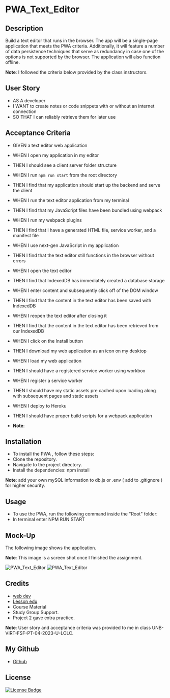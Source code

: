 # PWA_Text_Editor


## Description
Build a text editor that runs in the browser. The app will be a single-page application that meets the PWA criteria. Additionally, it will feature a number of data persistence techniques that serve as redundancy in case one of the options is not supported by the browser. The application will also function offline.

**Note**: I followed the criteria below provided by the class instructors.

## User Story

- AS A developer
- I WANT to create notes or code snippets with or without an internet connection
- SO THAT I can reliably retrieve them for later use


## Acceptance Criteria

- GIVEN a text editor web application
- WHEN I open my application in my editor
- THEN I should see a client server folder structure
- WHEN I run `npm run start` from the root directory
- THEN I find that my application should start up the backend and serve the client
- WHEN I run the text editor application from my terminal
- THEN I find that my JavaScript files have been bundled using webpack
- WHEN I run my webpack plugins
- THEN I find that I have a generated HTML file, service worker, and a manifest file
- WHEN I use next-gen JavaScript in my application
- THEN I find that the text editor still functions in the browser without errors
- WHEN I open the text editor
- THEN I find that IndexedDB has immediately created a database storage
- WHEN I enter content and subsequently click off of the DOM window
- THEN I find that the content in the text editor has been saved with IndexedDB
- WHEN I reopen the text editor after closing it
- THEN I find that the content in the text editor has been retrieved from our IndexedDB
- WHEN I click on the Install button
- THEN I download my web application as an icon on my desktop
- WHEN I load my web application
- THEN I should have a registered service worker using workbox
- WHEN I register a service worker
- THEN I should have my static assets pre cached upon loading along with subsequent pages and static assets
- WHEN I deploy to Heroku
- THEN I should have proper build scripts for a webpack application


- **Note**: 

 ## Installation
 - To install the PWA , follow these steps:
 - Clone the repository.
 - Navigate to the project directory.
 - Install the dependencies: npm install
 
 
**Note**: add your own mySQL information to db.js or .env ( add to .gitignore ) for higher security.

 ## Usage
 - To use the PWA, run the following command inside the "Root" folder:
 - In terminal enter NPM RUN START


## Mock-Up

The following image shows the application.

**Note**: This image is a screen shot once I finished the assignment.

![PWA_Text_Editor](../PWA_Text_Editor/assets/Screenshot%202023-10-06%20143701.png)
![PWA_Text_Editor](../PWA_Text_Editor/assets/Screenshot%202023-10-06%20143759.png)



## Credits
- [web dev](https://web.dev/learn/pwa/)
- [Lesson edu](https://frontend.turing.edu/lessons/module-4/pwas/index.html?ads_cmpid=6451354298&ads_adid=76255849919&ads_matchtype=&ads_network=g&ads_creative=517671727591&utm_term=&ads_targetid=dsa-19959388920&utm_campaign=&utm_source=adwords&utm_medium=ppc&ttv=2&gclid=CjwKCAjw4P6oBhBsEiwAKYVkq2YPNddH4cdkv8H8-LheAdUl3X5_7VxyHwGgC9bpj-2tjokoUx4PjxoCAtQQAvD_BwE)
- Course Material 
- Study Group Support.
- Project 2 gave extra practice.


**Note**: User story and acceptance criteria was provided to me in class
 UNB-VIRT-FSF-PT-04-2023-U-LOLC.

## My Github

- [Github](https://github.com/xNoirNightx/PWA_Text_Editor)

## License

[![License Badge](https://img.shields.io/badge/License-MIT-yellow.svg)](https://opensource.org/licenses/MIT)